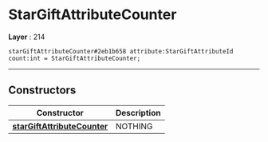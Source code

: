 # StarGiftAttributeCounter

**Layer** : 214

```tl
starGiftAttributeCounter#2eb1b658 attribute:StarGiftAttributeId count:int = StarGiftAttributeCounter;
```

---

## Constructors

| Constructor | Description |
| :---: | :--- |
| [**starGiftAttributeCounter**](constructor/starGiftAttributeCounter) | NOTHING |